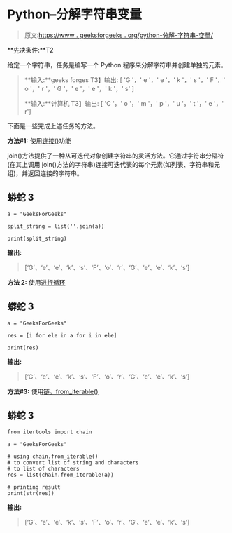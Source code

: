 # Python–分解字符串变量

> 原文:[https://www . geeksforgeeks . org/python-分解-字符串-变量/](https://www.geeksforgeeks.org/python-breaking-up-string-variables/)

**先决条件:**T2

给定一个字符串，任务是编写一个 Python 程序来分解字符串并创建单独的元素。

> **输入:**geeks forges
> T3】输出: [ 'G '，' e '，' e '，' k '，' s '，' F '，' o '，' r '，' G '，' e '，' e '，' k '，' s' ]
> 
> **输入:**计算机
> T3】输出: [ 'C '，' o '，' m '，' p '，' u '，' t '，' e '，' r']

下面是一些完成上述任务的方法。

**方法#1:** 使用[连接()](https://www.geeksforgeeks.org/join-function-python/)功能

join()方法提供了一种从可迭代对象创建字符串的灵活方法。它通过字符串分隔符(在其上调用 join()方法的字符串)连接可迭代表的每个元素(如列表、字符串和元组)，并返回连接的字符串。

## 蟒蛇 3

```
a = "GeeksForGeeks"

split_string = list(''.join(a))

print(split_string)
```

**输出:**

> [‘G’、‘e’、‘e’、‘k’、‘s’、‘F’、‘o’、‘r’、‘G’、‘e’、‘e’、‘k’、‘s’]

**方法 2:** 使用[进行循环](https://www.geeksforgeeks.org/python-for-loops/)

## 蟒蛇 3

```
a = "GeeksForGeeks"

res = [i for ele in a for i in ele]

print(res)
```

**输出:**

> [‘G’、‘e’、‘e’、‘k’、‘s’、‘F’、‘o’、‘r’、‘G’、‘e’、‘e’、‘k’、‘s’]

**方法#3:** 使用[链。from_iterable()](https://www.geeksforgeeks.org/python-itertools-chain-from_iterable/)

## 蟒蛇 3

```
from itertools import chain

a = "GeeksForGeeks"

# using chain.from_iterable()
# to convert list of string and characters
# to list of characters
res = list(chain.from_iterable(a))

# printing result
print(str(res))
```

**输出:**

> [‘G’、‘e’、‘e’、‘k’、‘s’、‘F’、‘o’、‘r’、‘G’、‘e’、‘e’、‘k’、‘s’]